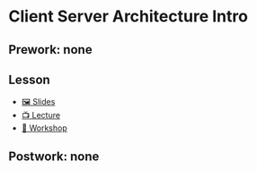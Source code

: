 # Client Server Architecture Intro

## Prework: none

## Lesson

- [🖼️ Slides](Client-Server%20Architecture%20and%20HTTP.pdf)
- [📺 Lecture](https://youtu.be/Eg7wSTOmBqE)
- [🔬 Workshop](https://learn.fullstackacademy.com/workshop/59e52a5d2743230004846950/landing)

## Postwork: none
